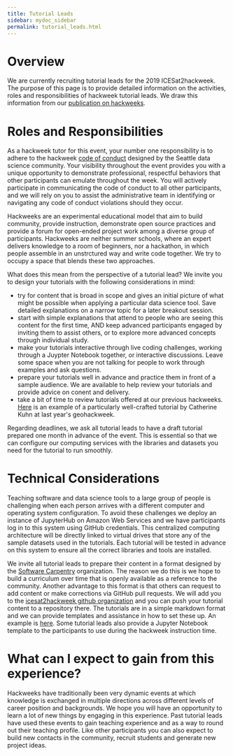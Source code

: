 ```yaml
---
title: Tutorial Leads
sidebar: mydoc_sidebar
permalink: tutorial_leads.html
---
```


# Overview

We are currently recruiting tutorial leads for the 2019 ICESat2hackweek. The purpose of this page is to provide detailed information on the activities, roles and responsibilities of hackweek tutorial leads. We draw this information from our [publication on hackweeks](http://www.pnas.org/content/115/36/8872.short).

# Roles and Responsibilities

As a hackweek tutor for this event, your number one responsibility is to adhere to the hackweek [code of conduct](https://icesat-2hackweek.github.io/wiki/code_of_conduct.html) designed by the Seattle data science community. Your visibility throughout the event provides you with a unique opportunity to demonstrate professional, respectful behaviors that other participants can emulate throughout the week. You will actively participate in communicating the code of conduct to all other participants, and we will rely on you to assist the administrative team in identifying or navigating any code of conduct violations should they occur.

Hackweeks are an experimental educational model that aim to build community, provide instruction, demonstrate open source practices and provide a forum for open-ended project work among a diverse group of participants. Hackweeks are neither summer schools, where an expert delivers knowledge to a room of beginners, nor a hackathon, in which people assemble in an unstrctured way and write code together. We try to occupy a space that blends these two approaches. 

What does this mean from the perspective of a tutorial lead? We invite you to design your tutorials with the following considerations in mind:

* try for content that is broad in scope and gives an initial picture of what might be possible when applying a particular data science tool. Save detailed explanations on a narrow topic for a later breakout session.
* start with simple explanations that attend to people who are seeing this content for the first time, AND keep advanced participants engaged by inviting them to assist others, or to explore more advanced concepts through individual study.
* make your tutorials interactive through live coding challenges, working through a Juypter Notebook together, or interactive discussions. Leave some space when you are not talking for people to work through examples and ask questions. 
* prepare your tutorials well in advance and practice them in front of a sample audience. We are available to help review your tutorials and provide advice on conent and delivery. 
* take a bit of time to review tutorials offered at our previous hackweeks. [Here](https://www.youtube.com/watch?v=VMJ1ZO48cwU) is an example of a particularly well-crafted tutorial by Catherine Kuhn at last year's geohackweek.

Regarding deadlines, we ask all tutorial leads to have a draft tutorial prepared one month in advance of the event. This is essential so that we can configure our computing services with the libraries and datasets you need for the tutorial to run smoothly. 

# Technical Considerations

Teaching software and data science tools to a large group of people is challenging when each person arrives with a different computer and operating system configuration. To avoid these challenges we deploy an instance of JupyterHub on Amazon Web Services and we have participants log in to this system using GitHub credentials. This centralized computing architecture will be directly linked to virtual drives that store any of the sample datasets used in the tutorials. Each tutorial will be tested in advance on this system to ensure all the correct libraries and tools are installed.

We invite all tutorial leads to prepare their content in a format designed by the [Software Carpentry](https://software-carpentry.org/) organization. The reason we do this is we hope to build a curriculum over time that is openly available as a reference to the community. Another advantage to this format is that others can request to add content or make corrections via GitHub pull requests. We will add you to the [icesat2hackweek github organization](https://github.com/ICESAT-2HackWeek) and you can push your tutorial content to a repository there. The tutorials are in a simple markdown format and we can provide templates and assistance in how to set these up. An example is [here](https://github.com/geohackweek/vector). Some tutorial leads also provide a Jupyter Notebook template to the participants to use during the hackweek instruction time.

# What can I expect to gain from this experience?

Hackweeks have traditionally been very dynamic events at which knowledge is exchanged in multiple directions across different levels of career position and backgrounds. We hope you will have an opportunity to learn a lot of new things by engaging in this experience. Past tutorial leads have used these events to gain teaching experience and as a way to round out their teaching profile. Like other participants you can also expect to build new contacts in the community, recruit students and generate new project ideas. 